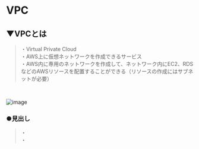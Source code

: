 # VPC

## ▼VPCとは
>・Virtual Private Cloud<br>
>・AWS上に仮想ネットワークを作成できるサービス<br>
>・AWS内に専用のネットワークを作成して、ネットワーク内にEC2、RDSなどのAWSリソースを配置することができる（リソースの作成にはサブネットが必要）<br>

<br>

![image](https://github.com/user-attachments/assets/89cc54c4-b9a6-405a-abd1-c7565061b43b)


### ●見出し
>・<br>
>・<br>
<br>
